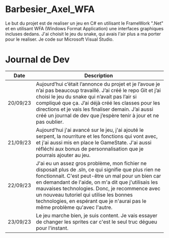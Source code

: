 # Barbesier_Axel_WFA
Le but du projet est de realiser un jeu en C# en utilisant le FrameWork ".Net" et en utilisant WFA (Windows Format Application) une interfaces graphiques incluses dedans.
J'ai choisit le jeu du snake, qui avais l'air plus a ma porter pour le realiser.
Je code sur Microsoft Visual Studio.


# Journal de Dev

| Date       | Description                                                                                                 |
|------------|-------------------------------------------------------------------------------------------------------------|
| 20/09/23   | Aujourd’hui c’était l’annonce du projet et je l’avoue je n’ai pas beaucoup travaillé. J’ai créé le repo Git et j’ai choisi le jeu du snake qui n’avait pas l’air si compliqué que ça.   J’ai déjà créé les classes pour les directions et je vais les finaliser demain. J’ai aussi créé un journal de dev que j’espère tenir à jour et ne pas oublier. |
| 21/09/23   | Aujourd'hui j'ai avancé sur le jeu, j'ai ajouté le serpent, la nourriture et les fonctions qui vont avec, et j'ai aussi mis en place le GameState. J'ai aussi réfléchi aux bonus de personnalisation que je pourrais ajouter au jeu. |
| 22/09/23   | J'ai eu un assez gros problème, mon fichier ne disposait plus de .sln, ce qui signifie que plus rien ne fonctionnait. C'est peut-être un mal pour un bien car en demandant de l'aide, on m'a dit que j'utilisais les mauvaises technologies.  Donc, je recommence avec un nouveau tutoriel qui utilise les bonnes technologies, en espérant que je n'aurai pas le même problème qu'avec l'autre. |
| 23/09/23   | Le jeu marche bien, je suis content. Je vais essayer de changer les sprites car c'est le seul truc dégueu pour l'instant. |

